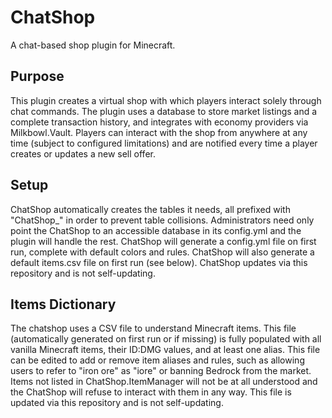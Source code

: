 # ChatShop
A chat-based shop plugin for Minecraft.

## Purpose
This plugin creates a virtual shop with which players interact solely through chat commands. The plugin uses a database to store market listings and a complete transaction history, and integrates with economy providers via Milkbowl.Vault. Players can interact with the shop from anywhere at any time (subject to configured limitations) and are notified every time a player creates or updates a new sell offer.

## Setup
ChatShop automatically creates the tables it needs, all prefixed with "ChatShop_" in order to prevent table collisions. Administrators need only point the ChatShop to an accessible database in its config.yml and the plugin will handle the rest.
ChatShop will generate a config.yml file on first run, complete with default colors and rules.
ChatShop will also generate a default items.csv file on first run (see below).
ChatShop updates via this repository and is not self-updating.

## Items Dictionary
The chatshop uses a CSV file to understand Minecraft items. This file (automatically generated on first run or if missing) is fully populated with all vanilla Minecraft items, their ID:DMG values, and at least one alias. This file can be edited to add or remove item aliases and rules, such as allowing users to refer to "iron ore" as "iore" or banning Bedrock from the market.
Items not listed in ChatShop.ItemManager will not be at all understood and the ChatShop will refuse to interact with them in any way.
This file is updated via this repository and is not self-updating.
